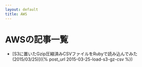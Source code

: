 ```yaml
---
layout: default
title: AWS
---
```

# AWSの記事一覧

- [S3に置いたGzip圧縮済みCSVファイルをRubyで読み込んでみた(2015/03/25)]({% post_url 2015-03-25-load-s3-gz-csv %})
